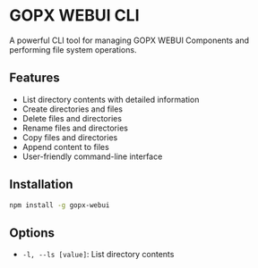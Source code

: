 # GOPX WEBUI CLI

A powerful CLI tool for managing GOPX WEBUI Components and performing file system operations.

## Features

- List directory contents with detailed information
- Create directories and files
- Delete files and directories
- Rename files and directories
- Copy files and directories
- Append content to files
- User-friendly command-line interface

## Installation

```bash
npm install -g gopx-webui
```

## Options

- `-l, --ls [value]`: List directory contents
